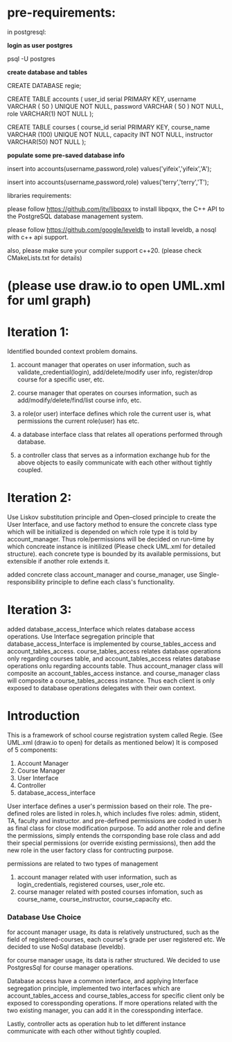 # pre-requirements: #

in postgresql:

**login as user postgres**

psql -U postgres

**create database and tables**

CREATE DATABASE regie;

CREATE TABLE accounts (
        user_id serial PRIMARY KEY,
        username VARCHAR ( 50 ) UNIQUE NOT NULL,
        password VARCHAR ( 50 ) NOT NULL,
        role VARCHAR(1) NOT NULL
);

CREATE TABLE courses (
        course_id serial PRIMARY KEY,
        course_name VARCHAR (100) UNIQUE NOT NULL,
        capacity INT NOT NULL,
        instructor VARCHAR(50) NOT NULL
);

**populate some pre-saved database info**

insert into accounts(username,password,role) values('yifeix','yifeix','A');

insert into accounts(username,password,role) values('terry','terry','T');

libraries requirements:

please follow https://github.com/jtv/libpqxx to install libpqxx, the C++ API to the PostgreSQL database management system.

please follow https://github.com/google/leveldb to install leveldb, a nosql with c++ api support.

also, please make sure your compiler support c++20. (please check CMakeLists.txt for details)


# (**please use draw.io to open UML.xml for uml graph**)

# Iteration 1: #

Identified bounded context problem domains.
1. account manager that operates on user information, such as validate_credential(login), add/delete/modify user info, register/drop course for a specific user, etc.

2. course manager that operates on courses information, such as add/modify/delete/find/list course info, etc.

3. a role(or user) interface defines which role the current user is, what permissions the current role(user) has etc.

4. a database interface class that relates all operations performed through database.

5. a controller class that serves as a information exchange hub for the above objects to easily communicate with each other without tightly coupled.

# Iteration 2: #

Use Liskov substitution principle and Open–closed principle to create the User Interface, and use factory method to ensure the concrete class type which will be initialized is depended on which role type it is told by account_manager. Thus role/permissions will be decided on run-time by which concreate instance is initilized (Please check UML.xml for detailed structure). each concrete type is bounded by its available permissions, but extensible if another role extends it.

added concrete class account_manager and course_manager, use Single-responsibility principle to define each class's functionality.

# Iteration 3: #

added database_access_Interface which relates database access operations. Use Interface segregation principle that database_access_Interface is implemented by course_tables_access and account_tables_access. course_tables_access relates database operations only regarding courses table, and account_tables_access relates database operations onlu regarding accounts table. Thus account_manager class will composite an account_tables_access instance. and course_manager class will composite a course_tables_access instance. Thus each client is only exposed to database operations delegates with their own context.

# Introduction #

This is a framework of school course registration system called Regie.
(See UML.xml (draw.io to open) for details as mentioned below)
It is composed of 5 components:
1. Account Manager
2. Course Manager
3. User Interface
4. Controller
5. database_access_interface

User interface defines a user's permission based on their role. The pre-defined roles are listed in roles.h, which includes five roles: admin, stident, TA, faculty and instructor.
and pre-defined permissions are coded in user.h as final class for close modification purpose.
To add another role and define the permissions, simply entends the corrsponding base role class and add their special permissions (or override existing permissions), then add the new role in the user factory class for contructing purpose.

permissions are related to two types of management
1. account manager
    related with user information, such as login_credentials, registered courses, user_role  etc.
2. course manager
    related with posted courses infomation, such as course_name, course_instructor, course_capacity etc.

### Database Use Choice ###

for account manager usage, its data is relatively unstructured, such as the field of registered-courses, each course's grade per user registered etc. We decided to use NoSql database (leveldb).

for course manager usage, its data is rather structured. We decided to use PostgresSql for course manager operations.

Database access have a common interface, and applying Interface segregation principle, implemented two interfaces which are account_tables_access and course_tables_access for specific client only be exposed to coressponding operations. If more operations related with the two existing manager, you can add it in the coressponding interface.

Lastly, controller acts as operation hub to let different instance communicate with each other without tightly coupled.
